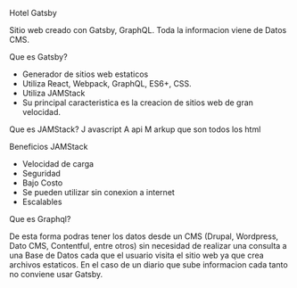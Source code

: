 Hotel Gatsby

Sitio web creado con Gatsby, GraphQL. Toda la informacion viene de Datos CMS.

Que es Gatsby?
- Generador de sitios web estaticos
- Utiliza React, Webpack, GraphQL, ES6+, CSS.
- Utiliza JAMStack
- Su principal caracteristica es la creacion de sitios web de gran velocidad.

Que es JAMStack?
J avascript
A api
M arkup que son todos los html

Beneficios JAMStack
- Velocidad de carga
- Seguridad 
- Bajo Costo 
- Se pueden utilizar sin conexion a internet
- Escalables

Que es Graphql?

De esta forma podras tener los datos desde un CMS (Drupal, Wordpress, Dato CMS, Contentful, entre otros) sin necesidad de realizar una consulta a una 
Base de Datos cada que el usuario visita el sitio web ya que crea archivos estaticos. En el caso de un diario que sube informacion cada tanto no conviene 
usar Gatsby.   
